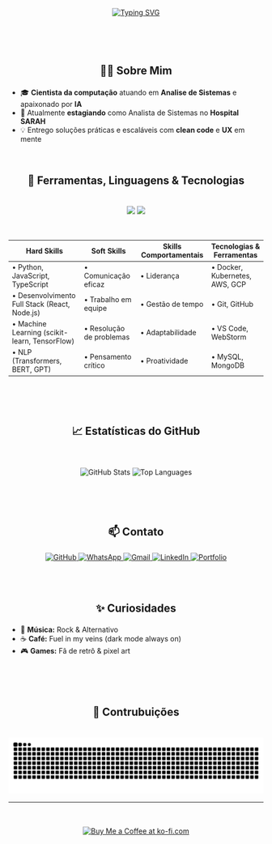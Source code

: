 <!-- HEADER -->
<p align="center">
<a href="https://git.io/typing-svg"><img src="https://readme-typing-svg.herokuapp.com?font=Righteous&weight=500&size=35&letterSpacing=small&duration=3000&pause=500&color=FFFFFF&center=true&vCenter=true&width=700&lines=Me+chamo+Wesley%2C+prazer!;Bem+vindo+a+meu+reposit%C3%B3rio!;Tento+sempre+manter+atualizado...;mas+sabe+como+%C3%A9+n%C3%A9+rsrs..." alt="Typing SVG" /></a></p>

<br/>
<br/>
<br/>

## <p align="center">  👨‍💻 Sobre Mim <p/>
- 🎓 **Cientista da computação** atuando em **Analise de Sistemas** e apaixonado por **IA**  
- 🏥 Atualmente **estagiando** como Analista de Sistemas no **Hospital SARAH**  
- 💡 Entrego soluções práticas e escaláveis com **clean code** e **UX** em mente  

<br/>

## <p align="center"> 🔧 Ferramentas, Linguagens & Tecnologias <p/>

<br/>

<div align="center">
    <img src="https://skillicons.dev/icons?i=react,bootstrap,angular,html,css,vscode,github,figma,tailwind,git,cs" />
    <img src="https://skillicons.dev/icons?i=nodejs,python,javascript,typescript,dotnet,docker,kali,lua,sqlite,nextjs,mysql,windows" /><br>
</div>

<br/>
<br/>

| Hard Skills                                    | Soft Skills                         | Skills Comportamentais                   | Tecnologias & Ferramentas                |
|-----------------------------------------------|-------------------------------------|------------------------------------------|------------------------------------------|
| • Python, JavaScript, TypeScript               | • Comunicação eficaz                | • Liderança                              | • Docker, Kubernetes, AWS, GCP           |
| • Desenvolvimento Full Stack (React, Node.js)  | • Trabalho em equipe                | • Gestão de tempo                        | • Git, GitHub                            |
| • Machine Learning (scikit-learn, TensorFlow)  | • Resolução de problemas            | • Adaptabilidade                         | • VS Code, WebStorm                      |
| • NLP (Transformers, BERT, GPT)                | • Pensamento crítico                | • Proatividade                           | • MySQL, MongoDB                         |

<br/>
<br/>
<br/>

## <p align="center"> 📈 Estatísticas do GitHub <p/>
<br/>
<p align="center">
  <img src="https://github-readme-stats.vercel.app/api?username=Wr1856&show_icons=true&theme=tokyonight&count_private=true&hide_border=true" alt="GitHub Stats" />
  <img src="https://github-readme-stats.vercel.app/api/top-langs/?username=Wr1856&layout=compact&theme=tokyonight&hide_border=true" alt="Top Languages" />
</p>

<br/>
<br/>
<br/>

## <p align="center"> 📫 Contato <p/>
<div align="center">
  <a href="https://github.com/Wr1856" target="_blank">
    <img src="https://img.shields.io/badge/GitHub-000000?style=for-the-badge&logo=github&logoColor=87CEEB" alt="GitHub"/>
  </a>
  <a href="https://wa.link/81lr99" target="_blank">
    <img src="https://img.shields.io/badge/WhatsApp-000000?style=for-the-badge&logo=whatsapp&logoColor=87CEEB" alt="WhatsApp"/>
  </a>
  <a href="mailto:wesley.mr2000@gmail.com">
    <img src="https://img.shields.io/badge/Gmail-000000?style=for-the-badge&logo=gmail&logoColor=87CEEB" alt="Gmail"/>
  </a>
  <a href="https://www.linkedin.com/in/wesleymaiarocha/" target="_blank">
    <img src="https://img.shields.io/badge/LinkedIn-000000?style=for-the-badge&logo=linkedin&logoColor=87CEEB" alt="LinkedIn"/>
  </a>
  <a href="https://wr1856.github.io" target="_blank">
    <img src="https://img.shields.io/badge/Portfolio-000000?style=for-the-badge&logo=safari&logoColor=87CEEB" alt="Portfolio"/>
  </a>
</div>


<br/>
<br/>
<br/>

## <p align="center"> ✨ Curiosidades <p/>
- 🎸 **Música:** Rock & Alternativo  
- ☕ **Café:** Fuel in my veins (dark mode always on)  
- 🎮 **Games:** Fã de retrô & pixel art  


<br/>
<br/>
<br/>


## <p align="center"> 🐍 Contrubuições <p/>
  <br>
  <img alt="snake eating my contributions" src="https://raw.githubusercontent.com/wr1856/wr1856/output/github-contribution-grid-snake.svg" />
<hr/>
<br/>
<br/>

<div align="center">
<a href='https://ko-fi.com/wr1856' target='_blank'><img height='64' style='border:0px;height:64px;' src='https://storage.ko-fi.com/cdn/kofi1.png?v=3' border='0' alt='Buy Me a Coffee at ko-fi.com' /></a>
</div>
<br/>
